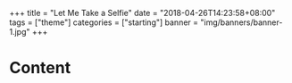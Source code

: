 +++
title = "Let Me Take a Selfie"
date = "2018-04-26T14:23:58+08:00"
tags = ["theme"]
categories = ["starting"]
banner = "img/banners/banner-1.jpg"
+++

# Content
